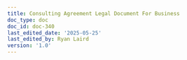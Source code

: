 ```yaml
---
title: Consulting Agreement Legal Document For Business
doc_type: doc
doc_id: doc-340
last_edited_date: '2025-05-25'
last_edited_by: Ryan Laird
version: '1.0'
---
```




